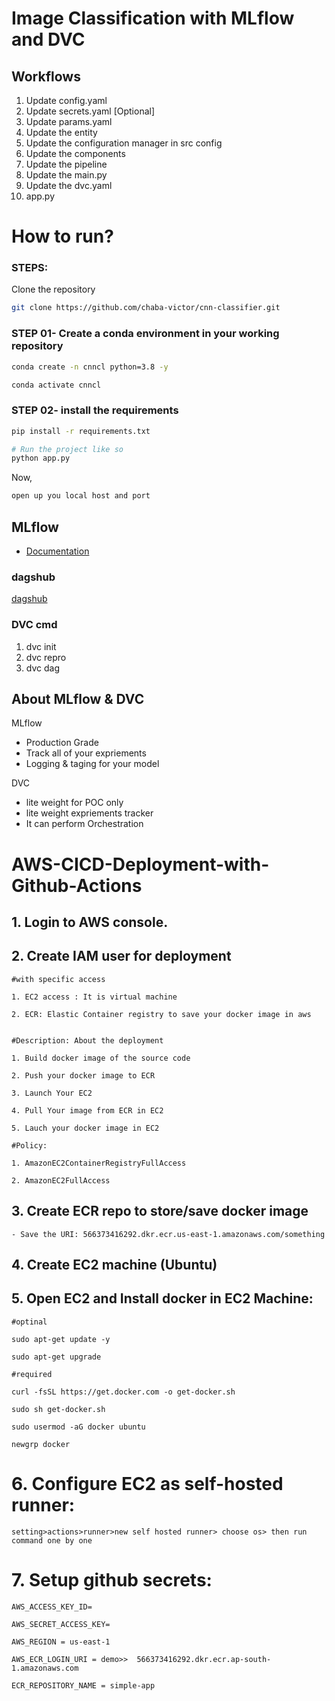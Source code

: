 # Image Classification with MLflow and DVC


## Workflows

1. Update config.yaml
2. Update secrets.yaml [Optional]
3. Update params.yaml
4. Update the entity
5. Update the configuration manager in src config
6. Update the components
7. Update the pipeline 
8. Update the main.py
9. Update the dvc.yaml
10. app.py

# How to run?
### STEPS:

Clone the repository

```bash
git clone https://github.com/chaba-victor/cnn-classifier.git
```
### STEP 01- Create a conda environment in your working repository

```bash
conda create -n cnncl python=3.8 -y
```

```bash
conda activate cnncl
```


### STEP 02- install the requirements

```bash
pip install -r requirements.txt
```

```bash
# Run the project like so
python app.py
```

Now,
```bash
open up you local host and port
```


## MLflow

- [Documentation](https://mlflow.org/docs/latest/index.html)



### dagshub
[dagshub](https://dagshub.com/)


### DVC cmd

1. dvc init
2. dvc repro
3. dvc dag


## About MLflow & DVC

MLflow

 - Production Grade
 - Track all of your expriements
 - Logging & taging for your model


DVC 

 - lite weight for POC only
 - lite weight expriements tracker
 - It can perform Orchestration 



# AWS-CICD-Deployment-with-Github-Actions

## 1. Login to AWS console.

## 2. Create IAM user for deployment

	#with specific access

	1. EC2 access : It is virtual machine

	2. ECR: Elastic Container registry to save your docker image in aws


	#Description: About the deployment

	1. Build docker image of the source code

	2. Push your docker image to ECR

	3. Launch Your EC2 

	4. Pull Your image from ECR in EC2

	5. Lauch your docker image in EC2

	#Policy:

	1. AmazonEC2ContainerRegistryFullAccess

	2. AmazonEC2FullAccess

	
## 3. Create ECR repo to store/save docker image
    - Save the URI: 566373416292.dkr.ecr.us-east-1.amazonaws.com/something

	
## 4. Create EC2 machine (Ubuntu) 

## 5. Open EC2 and Install docker in EC2 Machine:
	
	
	#optinal

	sudo apt-get update -y

	sudo apt-get upgrade
	
	#required

	curl -fsSL https://get.docker.com -o get-docker.sh

	sudo sh get-docker.sh

	sudo usermod -aG docker ubuntu

	newgrp docker
	
# 6. Configure EC2 as self-hosted runner:
    setting>actions>runner>new self hosted runner> choose os> then run command one by one


# 7. Setup github secrets:

    AWS_ACCESS_KEY_ID=

    AWS_SECRET_ACCESS_KEY=

    AWS_REGION = us-east-1

    AWS_ECR_LOGIN_URI = demo>>  566373416292.dkr.ecr.ap-south-1.amazonaws.com

    ECR_REPOSITORY_NAME = simple-app

